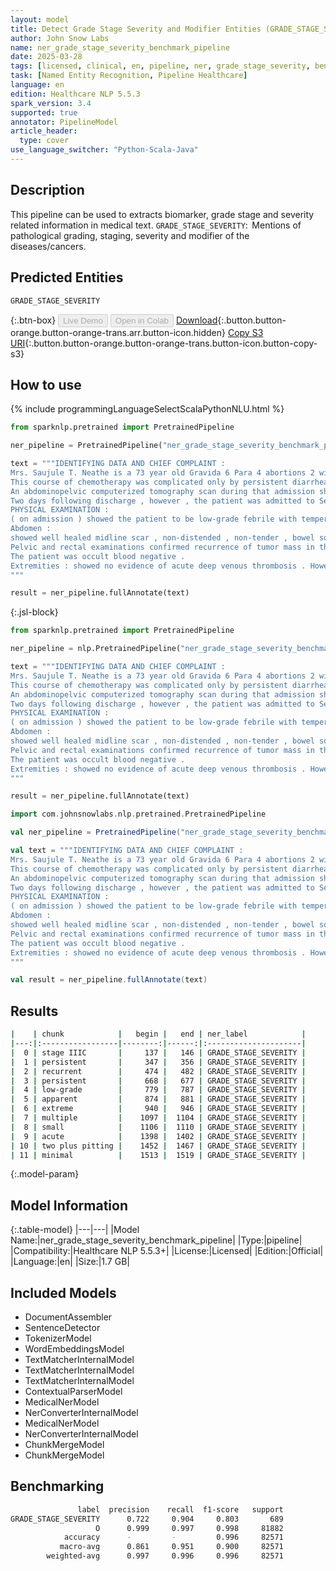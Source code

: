 ```yaml
---
layout: model
title: Detect Grade Stage Severity and Modifier Entities (GRADE_STAGE_SEVERITY)
author: John Snow Labs
name: ner_grade_stage_severity_benchmark_pipeline
date: 2025-03-28
tags: [licensed, clinical, en, pipeline, ner, grade_stage_severity, benchmark]
task: [Named Entity Recognition, Pipeline Healthcare]
language: en
edition: Healthcare NLP 5.5.3
spark_version: 3.4
supported: true
annotator: PipelineModel
article_header:
  type: cover
use_language_switcher: "Python-Scala-Java"
---
```


## Description

This pipeline can be used to extracts biomarker, grade stage and severity related information in medical text.
`GRADE_STAGE_SEVERITY`:  Mentions of pathological grading, staging, severity and modifier of the diseases/cancers.

## Predicted Entities

`GRADE_STAGE_SEVERITY`

{:.btn-box}
<button class="button button-orange" disabled>Live Demo</button>
<button class="button button-orange" disabled>Open in Colab</button>
[Download](https://s3.amazonaws.com/auxdata.johnsnowlabs.com/clinical/models/ner_grade_stage_severity_benchmark_pipeline_en_5.5.3_3.4_1743123356488.zip){:.button.button-orange.button-orange-trans.arr.button-icon.hidden}
[Copy S3 URI](s3://auxdata.johnsnowlabs.com/clinical/models/ner_grade_stage_severity_benchmark_pipeline_en_5.5.3_3.4_1743123356488.zip){:.button.button-orange.button-orange-trans.button-icon.button-copy-s3}

## How to use



<div class="tabs-box" markdown="1">
{% include programmingLanguageSelectScalaPythonNLU.html %}

```python
from sparknlp.pretrained import PretrainedPipeline

ner_pipeline = PretrainedPipeline("ner_grade_stage_severity_benchmark_pipeline", "en", "clinical/models")

text = """IDENTIFYING DATA AND CHIEF COMPLAINT :
Mrs. Saujule T. Neathe is a 73 year old Gravida 6 Para 4 abortions 2 with a background history of stage IIIC papillary serous adenocarcinoma of the ovary who presents on 5/30/94 for failure to thrive , right lower lobe pneumonia and obstructive uropathy .
This course of chemotherapy was complicated only by persistent diarrhea and some nausea and vomiting .
An abdominopelvic computerized tomography scan during that admission showed recurrent disease in the pelvis with bilateral hydronephrosis .
Two days following discharge , however , the patient was admitted to Sephsandpot Center because of a decreased urinary output and persistent nausea and vomiting and anorexia .
PHYSICAL EXAMINATION :
( on admission ) showed the patient to be low-grade febrile with temperature of 99.6. She was noted to be a thin , cachectic woman in no apparent distress . Head and neck examination remarkable only for extreme dry mucous membranes consistent with dehydration .
Abdomen :
showed well healed midline scar , non-distended , non-tender , bowel sounds were good , multiple small nodules were palpated subcutaneously in the upper abdomen which was non-tender , there was no costovertebral angle tenderness .
Pelvic and rectal examinations confirmed recurrence of tumor mass in the pelvis .
The patient was occult blood negative .
Extremities : showed no evidence of acute deep venous thrombosis . However , left leg had two plus pitting edema to the knee whereas the right leg had minimal edema .
"""

result = ner_pipeline.fullAnnotate(text)
```

{:.jsl-block}
```python
from sparknlp.pretrained import PretrainedPipeline

ner_pipeline = nlp.PretrainedPipeline("ner_grade_stage_severity_benchmark_pipeline", "en", "clinical/models")

text = """IDENTIFYING DATA AND CHIEF COMPLAINT :
Mrs. Saujule T. Neathe is a 73 year old Gravida 6 Para 4 abortions 2 with a background history of stage IIIC papillary serous adenocarcinoma of the ovary who presents on 5/30/94 for failure to thrive , right lower lobe pneumonia and obstructive uropathy .
This course of chemotherapy was complicated only by persistent diarrhea and some nausea and vomiting .
An abdominopelvic computerized tomography scan during that admission showed recurrent disease in the pelvis with bilateral hydronephrosis .
Two days following discharge , however , the patient was admitted to Sephsandpot Center because of a decreased urinary output and persistent nausea and vomiting and anorexia .
PHYSICAL EXAMINATION :
( on admission ) showed the patient to be low-grade febrile with temperature of 99.6. She was noted to be a thin , cachectic woman in no apparent distress . Head and neck examination remarkable only for extreme dry mucous membranes consistent with dehydration .
Abdomen :
showed well healed midline scar , non-distended , non-tender , bowel sounds were good , multiple small nodules were palpated subcutaneously in the upper abdomen which was non-tender , there was no costovertebral angle tenderness .
Pelvic and rectal examinations confirmed recurrence of tumor mass in the pelvis .
The patient was occult blood negative .
Extremities : showed no evidence of acute deep venous thrombosis . However , left leg had two plus pitting edema to the knee whereas the right leg had minimal edema .
"""

result = ner_pipeline.fullAnnotate(text)
```

```scala
import com.johnsnowlabs.nlp.pretrained.PretrainedPipeline

val ner_pipeline = PretrainedPipeline("ner_grade_stage_severity_benchmark_pipeline", "en", "clinical/models")

val text = """IDENTIFYING DATA AND CHIEF COMPLAINT :
Mrs. Saujule T. Neathe is a 73 year old Gravida 6 Para 4 abortions 2 with a background history of stage IIIC papillary serous adenocarcinoma of the ovary who presents on 5/30/94 for failure to thrive , right lower lobe pneumonia and obstructive uropathy .
This course of chemotherapy was complicated only by persistent diarrhea and some nausea and vomiting .
An abdominopelvic computerized tomography scan during that admission showed recurrent disease in the pelvis with bilateral hydronephrosis .
Two days following discharge , however , the patient was admitted to Sephsandpot Center because of a decreased urinary output and persistent nausea and vomiting and anorexia .
PHYSICAL EXAMINATION :
( on admission ) showed the patient to be low-grade febrile with temperature of 99.6. She was noted to be a thin , cachectic woman in no apparent distress . Head and neck examination remarkable only for extreme dry mucous membranes consistent with dehydration .
Abdomen :
showed well healed midline scar , non-distended , non-tender , bowel sounds were good , multiple small nodules were palpated subcutaneously in the upper abdomen which was non-tender , there was no costovertebral angle tenderness .
Pelvic and rectal examinations confirmed recurrence of tumor mass in the pelvis .
The patient was occult blood negative .
Extremities : showed no evidence of acute deep venous thrombosis . However , left leg had two plus pitting edema to the knee whereas the right leg had minimal edema .
"""

val result = ner_pipeline.fullAnnotate(text)
```
</div>

## Results

```bash
|    | chunk            |   begin |   end | ner_label            |
|---:|:-----------------|--------:|------:|:---------------------|
|  0 | stage IIIC       |     137 |   146 | GRADE_STAGE_SEVERITY |
|  1 | persistent       |     347 |   356 | GRADE_STAGE_SEVERITY |
|  2 | recurrent        |     474 |   482 | GRADE_STAGE_SEVERITY |
|  3 | persistent       |     668 |   677 | GRADE_STAGE_SEVERITY |
|  4 | low-grade        |     779 |   787 | GRADE_STAGE_SEVERITY |
|  5 | apparent         |     874 |   881 | GRADE_STAGE_SEVERITY |
|  6 | extreme          |     940 |   946 | GRADE_STAGE_SEVERITY |
|  7 | multiple         |    1097 |  1104 | GRADE_STAGE_SEVERITY |
|  8 | small            |    1106 |  1110 | GRADE_STAGE_SEVERITY |
|  9 | acute            |    1398 |  1402 | GRADE_STAGE_SEVERITY |
| 10 | two plus pitting |    1452 |  1467 | GRADE_STAGE_SEVERITY |
| 11 | minimal          |    1513 |  1519 | GRADE_STAGE_SEVERITY |
```

{:.model-param}
## Model Information

{:.table-model}
|---|---|
|Model Name:|ner_grade_stage_severity_benchmark_pipeline|
|Type:|pipeline|
|Compatibility:|Healthcare NLP 5.5.3+|
|License:|Licensed|
|Edition:|Official|
|Language:|en|
|Size:|1.7 GB|

## Included Models

- DocumentAssembler
- SentenceDetector
- TokenizerModel
- WordEmbeddingsModel
- TextMatcherInternalModel
- TextMatcherInternalModel
- TextMatcherInternalModel
- ContextualParserModel
- MedicalNerModel
- NerConverterInternalModel
- MedicalNerModel
- NerConverterInternalModel
- ChunkMergeModel
- ChunkMergeModel

## Benchmarking

```bash
               label  precision    recall  f1-score   support
GRADE_STAGE_SEVERITY      0.722     0.904     0.803       689
                   O      0.999     0.997     0.998     81882
            accuracy      -         -         0.996     82571
           macro-avg      0.861     0.951     0.900     82571
        weighted-avg      0.997     0.996     0.996     82571
```